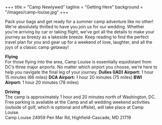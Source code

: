 +++
title = "Camp Newlywed"
tagline = "Getting Here"
background = "/images/camp-louise.jpg"
+++

Pack your bags and get ready for a summer camp adventure like no other! We're absolutely thrilled to have you join us for our wedding. Whether you're arriving by car or taking flight, we've got all the details to make your journey as breezy as a lakeside breeze. Keep reading to find the perfect travel plan for you and gear up for a weekend of love, laughter, and all the joys of a classic camp getaway!

**Flying**  
For those flying into the area, Camp Louise is essentially equidistant from DC’s three major airports. No matter which airport you choose, we’re here to help you navigate the final leg of your journey. 
**Dulles (IAD) Airport:** 1 hour 15 minutes (66 miles)
**DCA Airport:** 1 hour 20 minutes (75 miles)
**BWI Airport:** 1 hour 20 minutes (78 miles)

**Driving**  
The camp is approximately 1 hour and 20 minutes north of Washington, DC. Free parking is available at the Camp and all wedding weekend activities (outside of golf, which is optional and offsite), will take place at Camp Louise.  
Camp Louise
24959 Pen Mar Rd, 
Highfield-Cascade, MD 21719  

